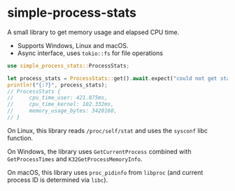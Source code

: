 # simple-process-stats

A small library to get memory usage and elapsed CPU time.

* Supports Windows, Linux and macOS.
* Async interface, uses `tokio::fs` for file operations

```rust
use simple_process_stats::ProcessStats;

let process_stats = ProcessStats::get().await.expect("could not get stats for running process");
println!("{:?}", process_stats);
// ProcessStats {
//     cpu_time_user: 421.875ms,
//     cpu_time_kernel: 102.332ms,
//     memory_usage_bytes: 3420160,
// }
```

On Linux, this library reads `/proc/self/stat` and uses the `sysconf` libc function.

On Windows, the library uses `GetCurrentProcess` combined with `GetProcessTimes` and `K32GetProcessMemoryInfo`.

On macOS, this library uses `proc_pidinfo` from `libproc` (and current process ID is determined via `libc`).
